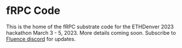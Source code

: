 # fRPC Code

This is the home of the fRPC substrate code for the ETHDenver 2023 hackathon March 3 - 5, 2023. More details coming soon. Subscribe to [Fluence discord](https://fluence.chat) for updates.
